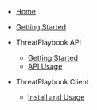 * [Home](README.md)
* [Getting Started](Getting-Started.md)
* ThreatPlaybook API

    * [Getting Started](/API/README.md)
    * [API Usage](/API/API-Usage.md)

* ThreatPlaybook Client

    * [Install and Usage](/Client/README.md)